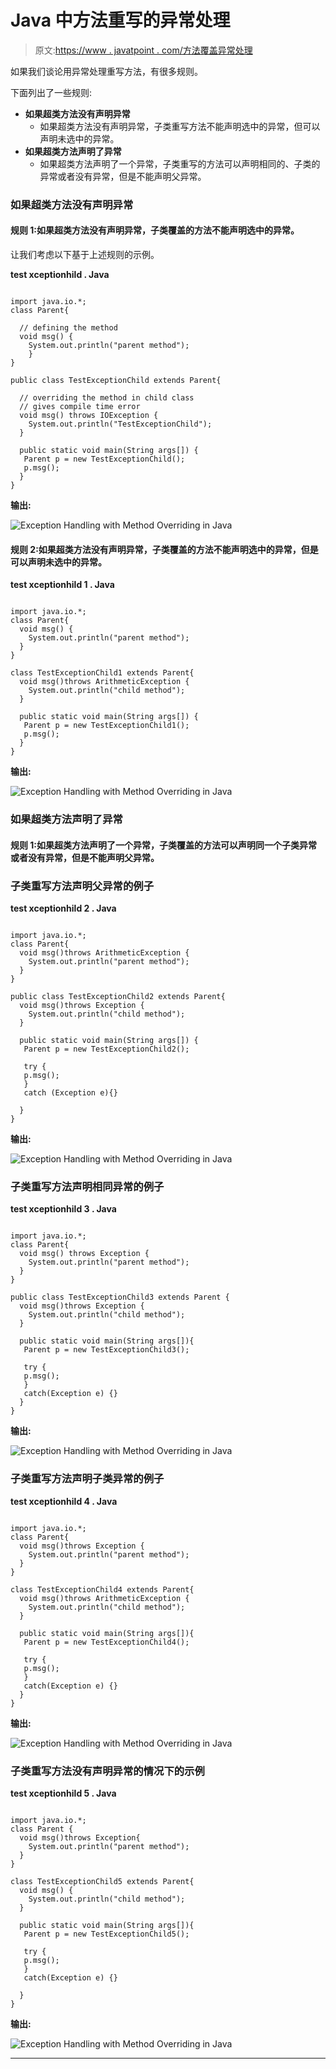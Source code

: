 # Java 中方法重写的异常处理

> 原文:[https://www . javatpoint . com/方法覆盖异常处理](https://www.javatpoint.com/exception-handling-with-method-overriding)

如果我们谈论用异常处理重写方法，有很多规则。

下面列出了一些规则:

*   **如果超类方法没有声明异常**
    *   如果超类方法没有声明异常，子类重写方法不能声明选中的异常，但可以声明未选中的异常。
*   **如果超类方法声明了异常**
    *   如果超类方法声明了一个异常，子类重写的方法可以声明相同的、子类的异常或者没有异常，但是不能声明父异常。

### 如果超类方法没有声明异常

#### 规则 1:如果超类方法没有声明异常，子类覆盖的方法不能声明选中的异常。

让我们考虑以下基于上述规则的示例。

**test xceptionhild . Java**

```

import java.io.*;  
class Parent{ 

  // defining the method 
  void msg() {
    System.out.println("parent method");
    }  
}  

public class TestExceptionChild extends Parent{  

  // overriding the method in child class
  // gives compile time error
  void msg() throws IOException {  
    System.out.println("TestExceptionChild");  
  }

  public static void main(String args[]) {  
   Parent p = new TestExceptionChild();  
   p.msg();  
  }  
}  

```

**输出:**

![Exception Handling with Method Overriding in Java](../Images/b63d62af153525607e30af66bf725263.png)

#### 规则 2:如果超类方法没有声明异常，子类覆盖的方法不能声明选中的异常，但是可以声明未选中的异常。

**test xceptionhild 1 . Java**

```

import java.io.*;  
class Parent{  
  void msg() {
    System.out.println("parent method");
  }  
}  

class TestExceptionChild1 extends Parent{  
  void msg()throws ArithmeticException {  
    System.out.println("child method");  
  }  

  public static void main(String args[]) {  
   Parent p = new TestExceptionChild1();  
   p.msg();  
  }  
} 

```

**输出:**

![Exception Handling with Method Overriding in Java](../Images/e69d65c3b48a3eb1a523c12ec353f898.png)

### 如果超类方法声明了异常

#### 规则 1:如果超类方法声明了一个异常，子类覆盖的方法可以声明同一个子类异常或者没有异常，但是不能声明父异常。

### 子类重写方法声明父异常的例子

**test xceptionhild 2 . Java**

```

import java.io.*;  
class Parent{  
  void msg()throws ArithmeticException {
    System.out.println("parent method");
  }  
}  

public class TestExceptionChild2 extends Parent{  
  void msg()throws Exception {
    System.out.println("child method");
  }  

  public static void main(String args[]) {  
   Parent p = new TestExceptionChild2();  

   try {  
   p.msg();  
   }
   catch (Exception e){} 

  }  
}   

```

**输出:**

![Exception Handling with Method Overriding in Java](../Images/d087352747e7e062983c566631eb5dbd.png)

### 子类重写方法声明相同异常的例子

**test xceptionhild 3 . Java**

```

import java.io.*;  
class Parent{  
  void msg() throws Exception {
    System.out.println("parent method");
  }  
}  

public class TestExceptionChild3 extends Parent {  
  void msg()throws Exception {
    System.out.println("child method");
  }  

  public static void main(String args[]){  
   Parent p = new TestExceptionChild3();  

   try {  
   p.msg();  
   }
   catch(Exception e) {}  
  }  
}  

```

**输出:**

![Exception Handling with Method Overriding in Java](../Images/6550a6d903a6391c4f54991fd8198231.png)

### 子类重写方法声明子类异常的例子

**test xceptionhild 4 . Java**

```

import java.io.*;  
class Parent{  
  void msg()throws Exception {
    System.out.println("parent method");
  }  
}  

class TestExceptionChild4 extends Parent{  
  void msg()throws ArithmeticException {
    System.out.println("child method");
  }  

  public static void main(String args[]){  
   Parent p = new TestExceptionChild4();  

   try {  
   p.msg();  
   }
   catch(Exception e) {}  
  }  
}  

```

**输出:**

![Exception Handling with Method Overriding in Java](../Images/5fa92035c4c08ec78d4b34d6603c2ff8.png)

### 子类重写方法没有声明异常的情况下的示例

**test xceptionhild 5 . Java**

```

import java.io.*;  
class Parent {  
  void msg()throws Exception{
    System.out.println("parent method");
  }  
}  

class TestExceptionChild5 extends Parent{  
  void msg() {
    System.out.println("child method");
  }  

  public static void main(String args[]){  
   Parent p = new TestExceptionChild5();  

   try {  
   p.msg();  
   }
   catch(Exception e) {}

  }  
}   

```

**输出:**

![Exception Handling with Method Overriding in Java](../Images/bdcc4fca47931173f86d863ee3ae8df3.png)

* * *